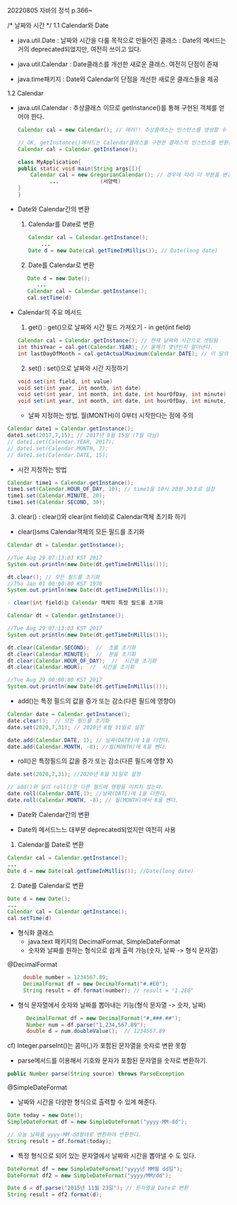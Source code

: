20220805 자바의 정석 p.366~


/* 날짜와 시간 */
1.1 Calendar와 Date
 - java.util.Date
    : 날짜와 시간을 다룰 목적으로 만들어진 클래스
    : Date의 메서드는 거의 deprecated되었지만, 여전히 쓰이고 있다.

 - java.util.Calendar
    : Date클래스를 개선한 새로운 클래스. 여전히 단점이 존재

 - java.time패키지
    : Date와 Calendar의 단점을 개선한 새로운 클래스들을 제공

 1.2  Calendar
 - java.util.Calendar
    : 추상클래스 이므로 getInstance()를 통해 구현된 객체를 얻어야 한다.

    ```java
    Calendar cal = new Calendar(); // 에러!! 추상클래스는 인스턴스를 생성할 수 없다.

   // OK, getInstance()메서드는 Calendar클래스를 구현한 클래스의 인스턴스를 반환한다.
   Calendar cal = Calendar.getInstance();         

   class MyApplication{
    public static void main(String args[]){
        Calendar cal = new GregorianCalendar(); // 경우에 따라 이 부분을 변경해야 한다.
              ...             (서양력)
    }
   }
    ``` 
 - Date와 Calendar간의 변환

   1.  Calendar를 Date로 변환
       ```java
       Calendar cal = Calendar.getInstance();
           ...
       Date d = new Date(cal.getTimeInMillis()); // Date(long date)
        ```
   2. Date를 Calendar로 변환
   ```java
      Date d = new Date();
         ...
      Calendar cal = Calendar.getInstance();
      cal.setTime(d)
   ```

* Calendar의 주요 메서드
  1. get()
   : get()으로 날짜와 시간 필드 가져오기 - in get(int field)

   ```java
   Calendar cal = Calendar.getInstance(); // 현재 날짜와 시간으로 셋팅됨
   int thisYear = cal.get(Calendar.YEAR); // 올해가 몇년인지 알아낸다.
   int lastDayOfMonth = cal.getActualMaximum(Calendar.DATE); // 이 달의 마지막날
   ```

  2. set()
  : set()으로 날짜와 시간 지정하기

  ```java
  void set(int field, int value)
  void set(int year, int month, int date)
  void set(int year, int month, int date, int hourOfDay, int minute)    
  void set(int year, int month, int date, int hourOfDay, int minute, int second)
  ```
  - 날짜 지정하는 방법. 월(MONTH)이 0부터 시작한다는 점에 주의

```java
Calendar date1 = Calendar.getInstance();
date1.set(2017,7,15); // 2017년 8월 15일 (7월 아님)
// date1.set(Calendar.YEAR, 2017);
// date1.set(Calendar.MONTH, 7);
// date1.set(Calendar.DATE, 15);
```

  - 시간 지정하는 방법
```java
Calendar time1 = Calendar.getInstance();
time1.set(Calendar.HOUR_OF_DAY, 10); // time1을 10시 20분 30초로 설정
time1.set(Calendar.MINUTE, 20);  
time1.set(Calendar.SECOND, 30);
```

3. clear()
 : clear()와 clear(int field)로 Calendar객체 초기화 하기

- clear()sms Calendar객체의 모든 필드를 초기화
  
```java
Calendar dt = Calendar.getInstance();

//Tue Aug 29 07:13:03 KST 2017
System.out.println(new Date(dt.getTimeInMillis()));

dt.clear(); // 모든 필드를 초기화
//Thu Jan 01 00:00:00 KST 1970
System.out.println(new Date(dt.getTimeInMillis()));

- clear(int field)는 Calendar 객체의 특정 필드를 초기화

Calendar dt = Calendar.getInstance();

//Tue Aug 29 07:13:03 KST 2017
System.out.println(new Date(dt.getTimeInMillis()));

dt.clear(Calendar.SECOND);  //  초를 초기화
dt.clear(Calendar.MINUTE);  //  분을 초기화
dt.clear(Calendar.HOUR_OF_DAY);  //  시간을 초기화
dt.clear(Calendar.HOUR);  //  시간을 초기화

//Tue Aug 29 00:00:00 KST 2017
System.out.println(new Date(dt.getTimeInMillis()));
```

* add()는 특정 필드의 값을 증가 또는 감소(다른 필드에 영향O)

```java
Calendar date = Calendar.getInstance();
date.clear();  // 모든 필드를 초기화
date.set(2020,7,31); // 2020년 8월 31일로 설정

date.add(Calendar.DATE, 1); // 날짜(DATE)에 1을 더한다.
date.add(Calendar.MONTH, -8); //월(MONTH)에 8을 뺀다.
```

* roll()은 특정필드의 값을 증가 또는 감소(다른 필드에 영향 X)

```java
date.set(2020,7,31); //2020년 8월 31일로 설정

// add()와 달리 roll()은 다른 필드에 영향을 미치지 않는다.
date.roll(Calendar.DATE,1); //날짜(DATE)에 1을 더한다.
date.roll(Calendar.MONTH, -8); // 월(MONTH)에서 8을 뺸다.

```

* Date와 Calendar간의 변환

- Date의 메서드느느 대부분 deprecated되었지만 여전히 사용 

1. Calendar를 Date로 변환
     
```java
Calendar cal = Calendar.getInstance();
...
Date d = new Date(cal.getTimeInMillis()); //Date(long date)

```
2. Date를 Calendar로 변환
```java
Date d = new Date();
...
Calendar cal = Calendar.getInstance();
cal.setTime(d)
```

* 형식화 클래스
  - java.text 패키지의 DecimalFormat, SimpleDateFormat
  - 숫자와 날짜를 원하는 형식으로 쉽게 출력 가능(숫자, 날짜 -> 형식 문자열)

@DecimalFormat
```java
     double number = 1234567.89;
     DecimalFormat df = new DecimalFormat("#.#E0");
     String result = df.format(number); // result = "1.2E6"
```
  - 형식 문자열에서 숫자와 날짜를 뽑아내는 기능(형식 문자열 -> 숫자, 날짜)
```java
      DecimalFormat df = new DecimalFormat("#,###.##");
      Number num = df.parse("1,234,567.89");
      double d = num.doubleValue();  // 1234567.89
```
cf) Integer.parseInt()는 콤마(,)가 포함된 문자열을 숫자로 변환 못함

+ parse메서드를 이용해서 기호와 문자가 포함된 문자열을 숫자로 변환하기.
  
```java
public Number parse(String source) throws ParseException
```

@SimpleDateFormat
- 날짜와 시간을 다양한 형식으로 출력할 수 있게 해준다.

```java
Date today = new Date();
SimpleDateFormat df = new SimpleDateFormat("yyyy-MM-dd");

// 오늘 날짜를 yyyy-MM-dd형태로 변환하여 반환한다.
String result = df.format(today);
```

- 특정 형식으로 되어 있는 문자열에서 날짜와 시간을 뽑아낼 수 도 있다.
```java
DateFormat df = new SimpleDateFormat("yyyy년 MM월 dd일");
DateFormat df2 = new SimpleDateFormat("yyyy/MM/dd");

Date d = df.parse("2015년 11월 23일"); // 문자열을 Date로 변환
String result = df2.format(d);
```




